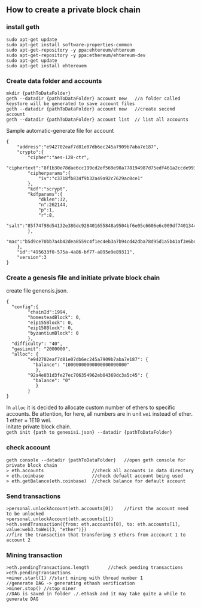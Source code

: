## How to create a private block chain
### install geth
```
sudo apt-get update
sudo apt-get install software-properties-common
sudo apt-get-repository -y ppa:ehtereum/ehtereum
sudo apt-get-repository -y ppa:ethereum/ehtereum-dev
sudo apt-get update
sudo apt-get install ehtereuem
```
### Create data folder and accounts
```
mkdir {pathToDataFolder}
geth --datadir {pathToDataFolder} account new   //a folder called keystore will be generated to save account files
geth --datadir {pathToDataFolder} account new   //create second account  
geth --datadir {pathToDataFolder} account list  // list all accounts
```
Sample automatic-generate file for account
```
{
	"address":"e942702eaf7d81e07db6ec245a7909b7aba7e187",
	"crypto":{
		"cipher":"aes-128-ctr",
		"ciphertext":"8f1b30e78dae6cc199cd2ef569e90a778194987d75edf461a2ccde9936a7162e",
		"cipherparams":{
			"iv":"c3718fb834f9b32a49a92c7629ac0ce1"
		},
		"kdf":"scrypt",
		"kdfparams":{
			"dklen":32,
			"n":262144,
			"p":1,
			"r":8,
			"salt":"85f74f98d54132e386dc928401655848a9504bf6e05c6606e6c009df74013447"
		},
		"mac":"b5d9ce70bb7a4b42dea8559c4f1ec4eb3a7b94cd42dba78d95d1a5b41af3e6bd"
	},
	"id":"495633f0-575a-4a86-bf77-a895e9e89311",
	"version":3
}
```
### Create a genesis file and initiate private block chain
create file genensis.json.
```
{
  "config":{
        "chainId":1994,
        "homesteadBlock": 0,
        "eip155Block": 0,
        "eip158Block": 0,
        "byzantiumBlock": 0
        },
  "difficulty": "40",
  "gasLimit": "2000000",
  "alloc": {
        "e942702eaf7d81e07db6ec245a7909b7aba7e187": {
          "balance": "10000000000000000000000"
           },
        "92a4e031d3fe27ec706354962eb04369dc3a5c45": {
          "balance": "0"
           }
        }
}
```
In `alloc` it is decided to allocate custom number of ethers to specific accounts. Be attention, for here, all numbers are in unit `wei` instead of ether. 1 ether = 1E19 wei.  
initate private block chain.  
`geth init {path to genesisi.json} --datadir {pathToDataFolder}`
### check account
```
geth console --datadir {pathToDataFolder}   //open geth console for private block chain
> eth.accounts                  //check all accounts in data directory
> eth.coinbase                  //check defualt account being used
> eth.getBalance(eth.coinbase)  //check balance for default account
```
### Send transactions
```
>personal.unlockAccount(eth.accounts[0])    //first the account need to be unlocked
>personal.unlockAccount(eth.accounts[1])    
>eth.sendTransaction({from: eth.accounts[0], to: eth.accounts[1], value:web3.toWei(3, "ether")})
//fire the transaction that transfering 3 ethers from acccount 1 to account 2
```
### Mining transaction
```
>eth.pendingTransactions.length       //check pending transactions
>eth.pendingTransactions 
>miner.start(1) //start mining with thread number 1
//generate DAG -> generating ethash verification
>miner.stop() //stop miner
//DAG is saved in folder ./.ethash and it may take quite a while to generate DAG
```
